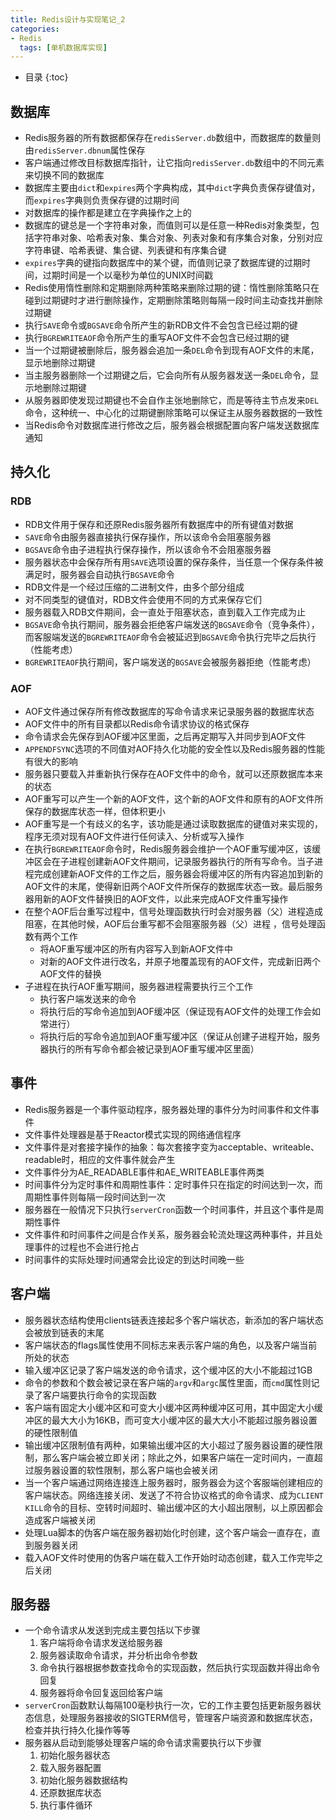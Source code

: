 ```yaml
---
title: Redis设计与实现笔记_2
categories:
- Redis
  tags: [单机数据库实现]
---
```


* 目录 
{:toc}
  
## 数据库

- Redis服务器的所有数据都保存在```redisServer.db```数组中，而数据库的数量则由```redisServer.dbnum```属性保存
- 客户端通过修改目标数据库指针，让它指向```redisServer.db```数组中的不同元素来切换不同的数据库
- 数据库主要由```dict```和```expires```两个字典构成，其中```dict```字典负责保存键值对，而```expires```字典则负责保存键的过期时间
- 对数据库的操作都是建立在字典操作之上的
- 数据库的键总是一个字符串对象，而值则可以是任意一种Redis对象类型，包括字符串对象、哈希表对象、集合对象、列表对象和有序集合对象，分别对应字符串键、哈希表键、集合键、列表键和有序集合键
- ```expires```字典的键指向数据库中的某个键，而值则记录了数据库键的过期时间，过期时间是一个以毫秒为单位的UNIX时间戳
- Redis使用惰性删除和定期删除两种策略来删除过期的键：惰性删除策略只在碰到过期键时才进行删除操作，定期删除策略则每隔一段时间主动查找并删除过期键
- 执行```SAVE```命令或```BGSAVE```命令所产生的新RDB文件不会包含已经过期的键
- 执行```BGREWRITEAOF```命令所产生的重写AOF文件不会包含已经过期的键
- 当一个过期键被删除后，服务器会追加一条```DEL```命令到现有AOF文件的末尾，显示地删除过期键
- 当主服务器删除一个过期键之后，它会向所有从服务器发送一条```DEL```命令，显示地删除过期键
- 从服务器即使发现过期键也不会自作主张地删除它，而是等待主节点发来```DEL```命令，这种统一、中心化的过期键删除策略可以保证主从服务器数据的一致性
- 当Redis命令对数据库进行修改之后，服务器会根据配置向客户端发送数据库通知

## 持久化

### RDB

- RDB文件用于保存和还原Redis服务器所有数据库中的所有键值对数据
- ```SAVE```命令由服务器直接执行保存操作，所以该命令会阻塞服务器
- ```BGSAVE```命令由子进程执行保存操作，所以该命令不会阻塞服务器
- 服务器状态中会保存所有用```SAVE```选项设置的保存条件，当任意一个保存条件被满足时，服务器会自动执行```BGSAVE```命令
- RDB文件是一个经过压缩的二进制文件，由多个部分组成
- 对不同类型的键值对，RDB文件会使用不同的方式来保存它们
- 服务器载入RDB文件期间，会一直处于阻塞状态，直到载入工作完成为止
- ```BGSAVE```命令执行期间，服务器会拒绝客户端发送的```BGSAVE```命令（竞争条件），而客服端发送的```BGREWRITEAOF```命令会被延迟到```BGSAVE```命令执行完毕之后执行（性能考虑）
- ```BGREWRITEAOF```执行期间，客户端发送的```BGSAVE```会被服务器拒绝（性能考虑）

### AOF

- AOF文件通过保存所有修改数据库的写命令请求来记录服务器的数据库状态
- AOF文件中的所有目录都以Redis命令请求协议的格式保存
- 命令请求会先保存到AOF缓冲区里面，之后再定期写入并同步到AOF文件
- ```APPENDFSYNC```选项的不同值对AOF持久化功能的安全性以及Redis服务器的性能有很大的影响
- 服务器只要载入并重新执行保存在AOF文件中的命令，就可以还原数据库本来的状态
- AOF重写可以产生一个新的AOF文件，这个新的AOF文件和原有的AOF文件所保存的数据库状态一样，但体积更小
- AOF重写是一个有歧义的名字，该功能是通过读取数据库的键值对来实现的，程序无须对现有AOF文件进行任何读入、分析或写入操作
- 在执行```BGREWRITEAOF```命令时，Redis服务器会维护一个AOF重写缓冲区，该缓冲区会在子进程创建新AOF文件期间，记录服务器执行的所有写命令。当子进程完成创建新AOF文件的工作之后，服务器会将缓冲区的所有内容追加到新的AOF文件的末尾，使得新旧两个AOF文件所保存的数据库状态一致。最后服务器用新的AOF文件替换旧的AOF文件，以此来完成AOF文件重写操作
- 在整个AOF后台重写过程中，信号处理函数执行时会对服务器（父）进程造成阻塞，在其他时候，AOF后台重写都不会阻塞服务器（父）进程 ，信号处理函数有两个工作
  - 将AOF重写缓冲区的所有内容写入到新AOF文件中
  - 对新的AOF文件进行改名，并原子地覆盖现有的AOF文件，完成新旧两个AOF文件的替换
- 子进程在执行AOF重写期间，服务器进程需要执行三个工作
  - 执行客户端发送来的命令
  - 将执行后的写命令追加到AOF缓冲区（保证现有AOF文件的处理工作会如常进行）
  - 将执行后的写命令追加到AOF重写缓冲区（保证从创建子进程开始，服务器执行的所有写命令都会被记录到AOF重写缓冲区里面）

## 事件

- Redis服务器是一个事件驱动程序，服务器处理的事件分为时间事件和文件事件
- 文件事件处理器是基于Reactor模式实现的网络通信程序
- 文件事件是对套接字操作的抽象：每次套接字变为acceptable、writeable、readable时，相应的文件事件就会产生
- 文件事件分为AE_READABLE事件和AE_WRITEABLE事件两类
- 时间事件分为定时事件和周期性事件：定时事件只在指定的时间达到一次，而周期性事件则每隔一段时间达到一次
- 服务器在一般情况下只执行```serverCron```函数一个时间事件，并且这个事件是周期性事件
- 文件事件和时间事件之间是合作关系，服务器会轮流处理这两种事件，并且处理事件的过程也不会进行抢占
- 时间事件的实际处理时间通常会比设定的到达时间晚一些

## 客户端

- 服务器状态结构使用clients链表连接起多个客户端状态，新添加的客户端状态会被放到链表的末尾
- 客户端状态的flags属性使用不同标志来表示客户端的角色，以及客户端当前所处的状态
- 输入缓冲区记录了客户端发送的命令请求，这个缓冲区的大小不能超过1GB
- 命令的参数和个数会被记录在客户端的```argv```和```argc```属性里面，而```cmd```属性则记录了客户端要执行命令的实现函数
- 客户端有固定大小缓冲区和可变大小缓冲区两种缓冲区可用，其中固定大小缓冲区的最大大小为16KB，而可变大小缓冲区的最大大小不能超过服务器设置的硬性限制值
- 输出缓冲区限制值有两种，如果输出缓冲区的大小超过了服务器设置的硬性限制，那么客户端会被立即关闭；除此之外，如果客户端在一定时间内，一直超过服务器设置的软性限制，那么客户端也会被关闭
- 当一个客户端通过网络连接连上服务器时，服务器会为这个客服端创建相应的客户端状态。网络连接关闭、发送了不符合协议格式的命令请求、成为```CLIENT KILL```命令的目标、空转时间超时、输出缓冲区的大小超出限制，以上原因都会造成客户端被关闭
- 处理Lua脚本的伪客户端在服务器初始化时创建，这个客户端会一直存在，直到服务器关闭
- 载入AOF文件时使用的伪客户端在载入工作开始时动态创建，载入工作完毕之后关闭

## 服务器

- 一个命令请求从发送到完成主要包括以下步骤
  1. 客户端将命令请求发送给服务器
  2. 服务器读取命令请求，并分析出命令参数
  3. 命令执行器根据参数查找命令的实现函数，然后执行实现函数并得出命令回复
  4. 服务器将命令回复返回给客户端
- ```serverCron```函数默认每隔100毫秒执行一次，它的工作主要包括更新服务器状态信息，处理服务器接收的SIGTERM信号，管理客户端资源和数据库状态，检查并执行持久化操作等等
- 服务器从启动到能够处理客户端的命令请求需要执行以下步骤
  1. 初始化服务器状态
  2. 载入服务器配置
  3. 初始化服务器数据结构
  4. 还原数据库状态
  5. 执行事件循环